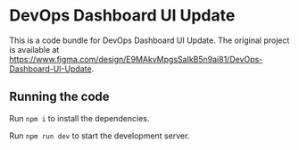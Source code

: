 
  # DevOps Dashboard UI Update

  This is a code bundle for DevOps Dashboard UI Update. The original project is available at https://www.figma.com/design/E9MAkvMpgsSaIkB5n9ai81/DevOps-Dashboard-UI-Update.

  ## Running the code

  Run `npm i` to install the dependencies.

  Run `npm run dev` to start the development server.
  